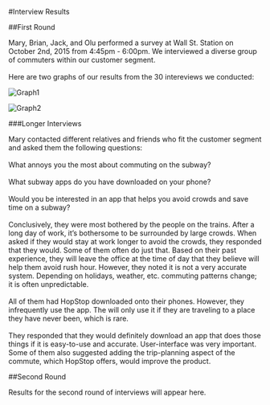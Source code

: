 #Interview Results

##First Round
<html>
<body>
<p>Mary, Brian, Jack, and Olu performed a survey at Wall St. Station on October 2nd, 2015 from 4:45pm - 6:00pm. We interviewed a diverse group of commuters within our customer segment.<br><br>
Here are two graphs of our results from the 30 intereviews we conducted:</p>
</body>
</html>
	
![Graph1](https://docs.google.com/spreadsheets/d/16jNCzWfa_DYHV939ffJshuHyGDIYsPWDf7iw2t2DKoQ/pubchart?oid=1032420562&format=image)

![Graph2](https://docs.google.com/spreadsheets/d/16jNCzWfa_DYHV939ffJshuHyGDIYsPWDf7iw2t2DKoQ/pubchart?oid=541175707&format=image)

###Longer Interviews
<html>
<body><p>
Mary contacted different relatives and friends who fit the customer segment and asked them the following questions:<br><br>
What annoys you the most about commuting on the subway?<br><br>
What subway apps do you have downloaded on your phone? <br><br>
Would you be interested in an app that helps you avoid crowds and save time on a subway?<br><br>
Conclusively, they were most bothered by the people on the trains. After a long day of work, it’s bothersome to be surrounded by large crowds. When asked if they would stay at work longer to avoid the crowds, they responded that they would. Some of them often do just that. Based on their past experience, they will leave the office at the time of day that they believe will help them avoid rush hour. However, they noted it is not a very accurate system. Depending on holidays, weather, etc. commuting patterns change; it is often unpredictable.<br><br>
All of them had HopStop downloaded onto their phones. However, they infrequently use the app. The will only use it if they are traveling to a place they have never been, which is rare.<br><br>
They responded that they would definitely download an app that does those things if it is easy-to-use and accurate. User-interface was very important. Some of them also suggested adding the trip-planning aspect of the commute, which HopStop offers, would improve the product. 
</p></body></html>

##Second Round

<html>
<body>
<p>Results for the second round of interviews will appear here.</p>
</body>
</html>
